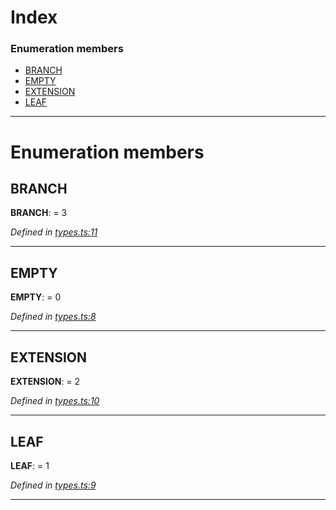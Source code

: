

# Index

### Enumeration members

* [BRANCH](_types_.nodetype.md#branch)
* [EMPTY](_types_.nodetype.md#empty)
* [EXTENSION](_types_.nodetype.md#extension)
* [LEAF](_types_.nodetype.md#leaf)

---

# Enumeration members

<a id="branch"></a>

##  BRANCH

**BRANCH**:  = 3

*Defined in [types.ts:11](https://github.com/polkadot-js/common/blob/e3b45e7/packages/trie-db/src/types.ts#L11)*

___
<a id="empty"></a>

##  EMPTY

**EMPTY**:  = 0

*Defined in [types.ts:8](https://github.com/polkadot-js/common/blob/e3b45e7/packages/trie-db/src/types.ts#L8)*

___
<a id="extension"></a>

##  EXTENSION

**EXTENSION**:  = 2

*Defined in [types.ts:10](https://github.com/polkadot-js/common/blob/e3b45e7/packages/trie-db/src/types.ts#L10)*

___
<a id="leaf"></a>

##  LEAF

**LEAF**:  = 1

*Defined in [types.ts:9](https://github.com/polkadot-js/common/blob/e3b45e7/packages/trie-db/src/types.ts#L9)*

___

